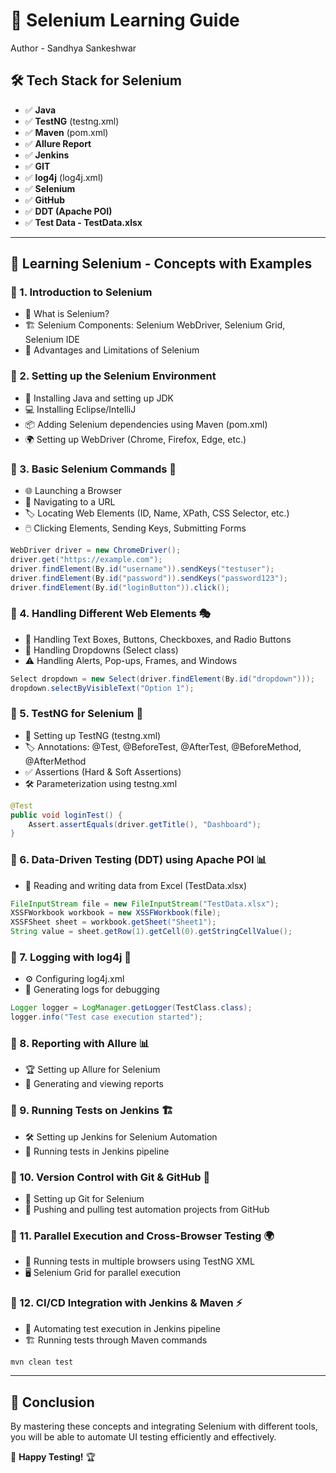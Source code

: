 # 🚀 Selenium Learning Guide

Author - Sandhya Sankeshwar

## 🛠️ Tech Stack for Selenium

- ✅ **Java**
- ✅ **TestNG** (testng.xml)
- ✅ **Maven** (pom.xml)
- ✅ **Allure Report**
- ✅ **Jenkins**
- ✅ **GIT**
- ✅ **log4j** (log4j.xml)
- ✅ **Selenium**
- ✅ **GitHub**
- ✅ **DDT (Apache POI)**
- ✅ **Test Data - TestData.xlsx**

---

## 📖 Learning Selenium - Concepts with Examples

### 🔹 1. Introduction to Selenium
- 🧐 What is Selenium?
- 🏗️ Selenium Components: Selenium WebDriver, Selenium Grid, Selenium IDE
- 🎯 Advantages and Limitations of Selenium

### 🔹 2. Setting up the Selenium Environment
- 🔧 Installing Java and setting up JDK
- 💻 Installing Eclipse/IntelliJ
- 📦 Adding Selenium dependencies using Maven (pom.xml)
- 🌍 Setting up WebDriver (Chrome, Firefox, Edge, etc.)

### 🔹 3. Basic Selenium Commands 🏁
- 🌐 Launching a Browser
- 🔎 Navigating to a URL
- 🏷️ Locating Web Elements (ID, Name, XPath, CSS Selector, etc.)
- 🖱️ Clicking Elements, Sending Keys, Submitting Forms

```java
WebDriver driver = new ChromeDriver();
driver.get("https://example.com");
driver.findElement(By.id("username")).sendKeys("testuser");
driver.findElement(By.id("password")).sendKeys("password123");
driver.findElement(By.id("loginButton")).click();
```

### 🔹 4. Handling Different Web Elements 🎭
- 📝 Handling Text Boxes, Buttons, Checkboxes, and Radio Buttons
- 📂 Handling Dropdowns (Select class)
- ⚠️ Handling Alerts, Pop-ups, Frames, and Windows

```java
Select dropdown = new Select(driver.findElement(By.id("dropdown")));
dropdown.selectByVisibleText("Option 1");
```

### 🔹 5. TestNG for Selenium 🧪
- 📌 Setting up TestNG (testng.xml)
- 🏷️ Annotations: @Test, @BeforeTest, @AfterTest, @BeforeMethod, @AfterMethod
- ✅ Assertions (Hard & Soft Assertions)
- 🛠️ Parameterization using testng.xml

```java
@Test
public void loginTest() {
    Assert.assertEquals(driver.getTitle(), "Dashboard");
}
```

### 🔹 6. Data-Driven Testing (DDT) using Apache POI 📊
- 📄 Reading and writing data from Excel (TestData.xlsx)

```java
FileInputStream file = new FileInputStream("TestData.xlsx");
XSSFWorkbook workbook = new XSSFWorkbook(file);
XSSFSheet sheet = workbook.getSheet("Sheet1");
String value = sheet.getRow(1).getCell(0).getStringCellValue();
```

### 🔹 7. Logging with log4j 📝
- ⚙️ Configuring log4j.xml
- 📢 Generating logs for debugging

```java
Logger logger = LogManager.getLogger(TestClass.class);
logger.info("Test case execution started");
```

### 🔹 8. Reporting with Allure 📊
- 🏆 Setting up Allure for Selenium
- 📜 Generating and viewing reports

### 🔹 9. Running Tests on Jenkins 🏗️
- 🛠️ Setting up Jenkins for Selenium Automation
- 🚀 Running tests in Jenkins pipeline

### 🔹 10. Version Control with Git & GitHub 🔄
- 🔗 Setting up Git for Selenium
- 🔀 Pushing and pulling test automation projects from GitHub

### 🔹 11. Parallel Execution and Cross-Browser Testing 🌍
- 📌 Running tests in multiple browsers using TestNG XML
- 🖥️ Selenium Grid for parallel execution

### 🔹 12. CI/CD Integration with Jenkins & Maven ⚡
- 🔄 Automating test execution in Jenkins pipeline
- 🏗️ Running tests through Maven commands

```sh
mvn clean test
```

---

## 🎯 Conclusion
By mastering these concepts and integrating Selenium with different tools, you will be able to automate UI testing efficiently and effectively.

🚀 **Happy Testing!** 🏆

